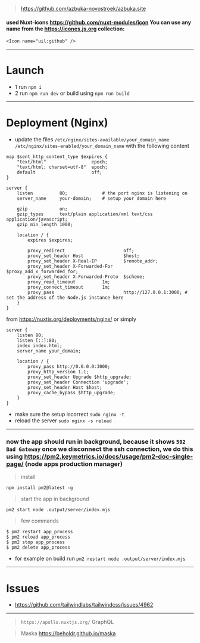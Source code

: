 > https://github.com/azbuka-novostroek/azbuka.site

#### used Nuxt-icons https://github.com/nuxt-modules/icon You can use any name from the https://icones.js.org collection:

```vue
<Icon name="uil:github" />
```

---

# Launch

-   1 run `npm i`
-   2 run `npm run dev` or build using `npm run build`

---

# Deployment (Nginx)

-   update the files `/etc/nginx/sites-available/your_domain_name /etc/nginx/sites-enabled/your_domain_name` with the following content

```
map $sent_http_content_type $expires {
    "text/html"                 epoch;
    "text/html; charset=utf-8"  epoch;
    default                     off;
}

server {
    listen          80;             # the port nginx is listening on
    server_name     your-domain;    # setup your domain here

    gzip            on;
    gzip_types      text/plain application/xml text/css application/javascript;
    gzip_min_length 1000;

    location / {
        expires $expires;

        proxy_redirect                      off;
        proxy_set_header Host               $host;
        proxy_set_header X-Real-IP          $remote_addr;
        proxy_set_header X-Forwarded-For    $proxy_add_x_forwarded_for;
        proxy_set_header X-Forwarded-Proto  $scheme;
        proxy_read_timeout          1m;
        proxy_connect_timeout       1m;
        proxy_pass                          http://127.0.0.1:3000; # set the address of the Node.js instance here
    }
}
```

from https://nuxtjs.org/deployments/nginx/ or simply

```
server {
    listen 80;
    listen [::]:80;
    index index.html;
    server_name your_domain;

    location / {
        proxy_pass http://0.0.0.0:3000;
        proxy_http_version 1.1;
        proxy_set_header Upgrade $http_upgrade;
        proxy_set_header Connection 'upgrade';
        proxy_set_header Host $host;
        proxy_cache_bypass $http_upgrade;
    }
}
```

-   make sure the setup iscorrect `sudo nginx -t`
-   reload the server `sudo nginx -s reload`

---

### now the app should run in background, because it shows `502 Bad Gateway` once we disconnect the ssh connection, we do this using https://pm2.keymetrics.io/docs/usage/pm2-doc-single-page/ (node apps production manager)

> install

```
npm install pm2@latest -g
```

> start the app in background

```
pm2 start node .output/server/index.mjs
```

> few commands

```
$ pm2 restart app_process
$ pm2 reload app_process
$ pm2 stop app_process
$ pm2 delete app_process
```

-   for example on build run `pm2 restart node .output/server/index.mjs`

---

# Issues

-   https://github.com/tailwindlabs/tailwindcss/issues/4962

---

> `https://apollo.nuxtjs.org/` GraphQL

> Maska https://beholdr.github.io/maska
